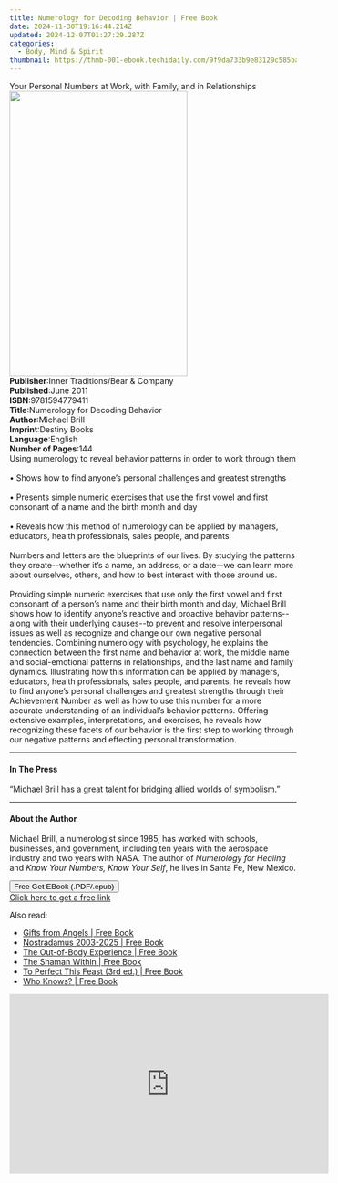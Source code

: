 ```yaml
---
title: Numerology for Decoding Behavior | Free Book
date: 2024-11-30T19:16:44.214Z
updated: 2024-12-07T01:27:29.287Z
categories:
  - Body, Mind & Spirit
thumbnail: https://thmb-001-ebook.techidaily.com/9f9da733b9e83129c585ba93e309554aa886e098d3ab45ab240d452cdcc00bc2.jpg
---
```

<main id="book-container">
  <div class="flex flex-col">
    <div class="book-brief flex-1 py-6 px-4 sm:p-6 md:py-10 md:px-8">
      <!-- brief-->
      <div class="book-brief-main">
        Your Personal Numbers at Work, with Family, and in Relationships
      </div>
    </div>
    <div
      class="book-meta-info flex-1 grid gap-4 col-start-1 col-end-3 row-start-1 sm:mb-6 sm:grid-cols-4 lg:gap-6 lg:col-start-2 lg:row-end-6 lg:row-span-6 lg:mb-0"
    >
      <div
        class="book-meta-info-left place-content-center mt-4 p-4 text-sm leading-6 col-start-2 col-span-2 dark:text-slate-400"
      >
        <img
          class="w-full h-500 object-cover rounded-lg sm:h-255 sm:col-span-2 lg:col-span-full"
          src="https://img-001-ebook.techidaily.com/2a87f53e42c89ab8a3ba26ecae2cda8b99a63aaf2cae6f138b50f0a87a15d239.jpg"
          alt=""
          width="312"
          height="500"
        />
      </div>
      <div
        class="book-meta-info-right mt-2 col-start-1 row-start-2 col-span-3 self-center"
      >
        <!-- meta data  -->
        <div class="flex flex-col px-4 md:px-8">
          <div class="flex-1">
            <strong>Publisher</strong>:<span class="px-2"
              >Inner Traditions/Bear &amp; Company</span
            >
          </div>
          <div class="flex-1">
            <strong>Published</strong>:<span class="px-2">June 2011</span>
          </div>
          <div class="flex-1">
            <strong>ISBN</strong>:<span class="px-2">9781594779411</span>
          </div>
          <div class="flex-1">
            <strong>Title</strong>:<span class="px-2"
              >Numerology for Decoding Behavior</span
            >
          </div>
          <div class="flex-1">
            <strong>Author</strong>:<span class="px-2">Michael Brill</span>
          </div>
          <div class="flex-1">
            <strong>Imprint</strong>:<span class="px-2">Destiny Books</span>
          </div>
          <div class="flex-1">
            <strong>Language</strong>:<span class="px-2">English</span>
          </div>
          <div class="flex-1">
            <strong>Number of Pages</strong>:<span class="px-2">144</span>
          </div>
        </div>
      </div>
    </div>
    <div class="book-description flex-1 py-6 px-4 sm:p-6 md:py-10 md:px-8">
      <div class="book-description-main">
        <div accordion-content="" id="description">
          Using numerology to reveal behavior patterns in order to work through
          them <br />
          <br />• Shows how to find anyone’s personal challenges and greatest
          strengths <br />
          <br />• Presents simple numeric exercises that use the first vowel and
          first consonant of a name and the birth month and day <br />
          <br />• Reveals how this method of numerology can be applied by
          managers, educators, health professionals, sales people, and parents
          <br />
          <br />Numbers and letters are the blueprints of our lives. By studying
          the patterns they create--whether it’s a name, an address, or a
          date--we can learn more about ourselves, others, and how to best
          interact with those around us. <br />
          <br />Providing simple numeric exercises that use only the first vowel
          and first consonant of a person’s name and their birth month and day,
          Michael Brill shows how to identify anyone’s reactive and proactive
          behavior patterns--along with their underlying causes--to prevent and
          resolve interpersonal issues as well as recognize and change our own
          negative personal tendencies. Combining numerology with psychology, he
          explains the connection between the first name and behavior at work,
          the middle name and social-emotional patterns in relationships, and
          the last name and family dynamics. Illustrating how this information
          can be applied by managers, educators, health professionals, sales
          people, and parents, he reveals how to find anyone’s personal
          challenges and greatest strengths through their Achievement Number as
          well as how to use this number for a more accurate understanding of an
          individual’s behavior patterns. Offering extensive examples,
          interpretations, and exercises, he reveals how recognizing these
          facets of our behavior is the first step to working through our
          negative patterns and effecting personal transformation.
        </div>
        <div class="accordion-fader"></div>
      </div>
    </div>
    <div class="book-excerpts flex-1 py-6 px-4 sm:p-6 md:py-10 md:px-8">
      <!-- excerpts-->
      <div class="book-excerpts-main">
        <hr />
        <h4 class="placeholder placeholder-heading">
          <span>In The Press</span>
        </h4>
        <p>
          “Michael Brill has a great talent for bridging allied worlds of
          symbolism.”
        </p>
      </div>
    </div>
    <div class="book-about-author flex-1 py-6 px-4 sm:p-6 md:py-10 md:px-8">
      <!-- about author-->
      <div class="book-main-author-main">
        <hr />
        <h4 class="placeholder placeholder-heading">
          <span>About the Author</span>
        </h4>
        <p>
          Michael Brill, a numerologist since 1985, has worked with schools,
          businesses, and government, including ten years with the aerospace
          industry and two years with NASA. The author of
          <i>Numerology for Healing</i> and
          <i>Know Your Numbers, Know Your Self</i>, he lives in Santa Fe, New
          Mexico.
        </p>
      </div>
    </div>
    <div class="book-free-get flex-1 py-6 px-4 sm:p-6 md:py-10 md:px-8">
      <button
        id="btn-free-get"
        class="bg-blue-500 hover:bg-blue-700 text-white font-bold py-2 px-4 rounded"
      >
        Free Get EBook (.PDF/.epub)
      </button>
      <div id="countdown-display" class="px-2 text-lg mt-2"></div>
      <a
        id="free-link"
        class="hidden bg-blue-500 hover:bg-blue-700 text-white font-bold py-2 px-4 rounded"
        href="https://www.ebooks.com/en-us/book/95782785/numerology-for-decoding-behavior/michael-brill/"
        target="_blank"
        >Click here to get a free link</a
      >
    </div>
    <script>
      let countdownTime = 0;
      let countdownInterval = null;
      document
        .getElementById('btn-free-get')
        .addEventListener('click', startCountdown);
      function startCountdown() {
        countdownTime = new Date().getTime() + 60000 * 3;
        countdownInterval = setInterval(updateCountdown, 1000);
        document.getElementById('btn-free-get').disabled = true;
        document
          .getElementById('btn-free-get')
          .classList.add('bg-gray-500', 'cursor-not-allowed');
      }
      function updateCountdown() {
        let currentTime = new Date().getTime();
        let timeLeft = countdownTime - currentTime;
        let secondsLeft = Math.floor(timeLeft / 1000);
        document.getElementById('countdown-display').innerHTML =
          `Remaining time: ${secondsLeft} seconds.`;
        if (secondsLeft <= 0) {
          clearInterval(countdownInterval);
          document.getElementById('btn-free-get').classList.add('hidden');
          document.getElementById('free-link').classList.remove('hidden');
          document.getElementById('countdown-display').innerHTML = '';
        }
      }
    </script>
  </div>
</main>

<ins class="adsbygoogle"
      style="display:block"
      data-ad-client="ca-pub-7571918770474297"
      data-ad-slot="8358498916"
      data-ad-format="auto"
      data-full-width-responsive="true"></ins>
    

<span class="atpl-alsoreadstyle">Also read:</span>
<div><ul>
<li><a href="https://novels-ebooks.techidaily.com/1424500-9781780281308-gifts-from-angels/"><u>Gifts from Angels | Free Book</u></a></li>
<li><a href="https://novels-ebooks.techidaily.com/140765-9780743457750-nostradamus-2003-2025/"><u>Nostradamus 2003-2025 | Free Book</u></a></li>
<li><a href="https://novels-ebooks.techidaily.com/1424498-9781780281285-the-out-of-body-experience/"><u>The Out-of-Body Experience | Free Book</u></a></li>
<li><a href="https://novels-ebooks.techidaily.com/1402730-9781782793069-the-shaman-within/"><u>The Shaman Within | Free Book</u></a></li>
<li><a href="https://novels-ebooks.techidaily.com/1408115-9780971887060-to-perfect-this-feast-3rd-ed/"><u>To Perfect This Feast (3rd ed.) | Free Book</u></a></li>
<li><a href="https://novels-ebooks.techidaily.com/141473-9780253109682-who-knows/"><u>Who Knows? | Free Book</u></a></li>
</ul></div>

<!-- affiliate ads begin -->
<iframe width="560" height="315" src="https://www.youtube.com/embed/gMS5pm0SQlQ?si=gasOo6p2agrVlIb7" title="YouTube video player" frameborder="0" allow="accelerometer; autoplay; clipboard-write; encrypted-media; gyroscope; picture-in-picture; web-share" referrerpolicy="strict-origin-when-cross-origin" allowfullscreen></iframe>
<!-- affiliate ads end -->


